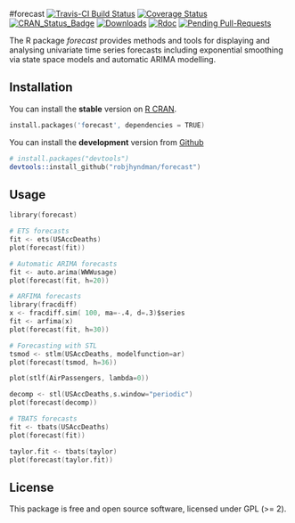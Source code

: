 #forecast
[![Travis-CI Build Status](https://travis-ci.org/robjhyndman/forecast.svg?branch=master)](https://travis-ci.org/robjhyndman/forecast)
[![Coverage Status](https://coveralls.io/repos/robjhyndman/forecast/badge.svg?branch=master&service=github)](https://coveralls.io/r/robjhyndman/forecast?branch=master)
[![CRAN_Status_Badge](http://www.r-pkg.org/badges/version/forecast)](https://cran.r-project.org/package=forecast)
[![Downloads](http://cranlogs.r-pkg.org/badges/forecast)](https://cran.r-project.org/package=forecast)
[![Rdoc](http://www.rdocumentation.org/badges/version/forecast)](http://www.rdocumentation.org/packages/forecast)
[![Pending Pull-Requests](http://githubbadges.herokuapp.com/robjhyndman/forecast/pulls.svg?style=flat)](https://github.com/robjhyndman/forecast/pulls)

The R package *forecast* provides methods and tools for displaying and analysing univariate time series forecasts including exponential smoothing via state space models and automatic ARIMA modelling.

## Installation
You can install the **stable** version on
[R CRAN](https://cran.r-project.org/package=forecast).

```s
install.packages('forecast', dependencies = TRUE)
```

You can install the **development** version from
[Github](https://github.com/robjhyndman/forecast)

```s
# install.packages("devtools")
devtools::install_github("robjhyndman/forecast")
```

## Usage

```s
library(forecast)

# ETS forecasts
fit <- ets(USAccDeaths)
plot(forecast(fit))

# Automatic ARIMA forecasts
fit <- auto.arima(WWWusage)
plot(forecast(fit, h=20))

# ARFIMA forecasts
library(fracdiff)
x <- fracdiff.sim( 100, ma=-.4, d=.3)$series
fit <- arfima(x)
plot(forecast(fit, h=30))

# Forecasting with STL
tsmod <- stlm(USAccDeaths, modelfunction=ar)
plot(forecast(tsmod, h=36))

plot(stlf(AirPassengers, lambda=0))

decomp <- stl(USAccDeaths,s.window="periodic")
plot(forecast(decomp))

# TBATS forecasts
fit <- tbats(USAccDeaths)
plot(forecast(fit))

taylor.fit <- tbats(taylor)
plot(forecast(taylor.fit))
```

## License

This package is free and open source software, licensed under GPL (>= 2).
